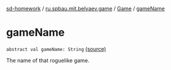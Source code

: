 [sd-homework](../../index.md) / [ru.spbau.mit.belyaev.game](../index.md) / [Game](index.md) / [gameName](.)

# gameName

`abstract val gameName: String` [(source)](https://github.com/StasBel/sd-homework/blob/Roguelike/src/main/kotlin/ru/spbau/mit/belyaev/game/Game.kt#L24)

The name of that roguelike game.

